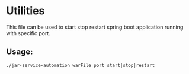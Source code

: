 # Utilities
This file can be used to start stop restart spring boot application running with specific port.
## Usage:

``./jar-service-automation warFile port start|stop|restart``
